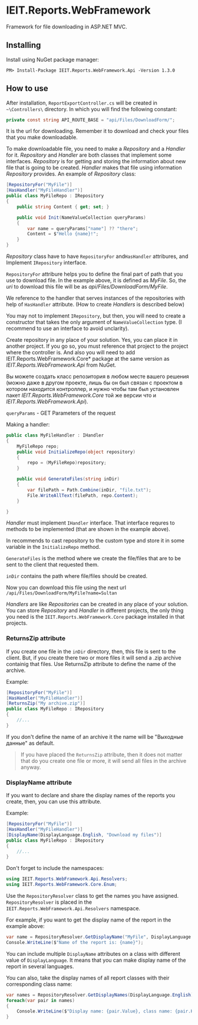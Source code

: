 # IEIT.Reports.WebFramework

Framework for file downloading in ASP.NET MVC.

## Installing

Install using NuGet package manager:

```
PM> Install-Package IEIT.Reports.WebFramework.Api -Version 1.3.0
```

## How to use

After installation, `ReportExportController.cs` will be created in `~\Controllers\` directory. In which you will find the following constant:

```C#
private const string API_ROUTE_BASE = "api/Files/DownloadForm/";
```

It is the url for downloading. Remember it to download and check your files that you make downloadable. 

To make downloadable file, you need to make a *Repository* and a *Handler* for it.
*Repository* and *Handler* are both classes that implement some interfaces.
*Repository* is for getting and storing the information about new file that is going to be created. *Handler* makes that file using information *Repository* provides.
An example of *Repository* class:

```C#
[RepositoryFor("MyFile")]
[HasHandler("MyFileHandler")]
public class MyFileRepo : IRepository
{
    public string Content { get; set; }

    public void Init(NameValueCollection queryParams)
    {
        var name = queryParams["name"] ?? "there";
        Content = $"Hello {name}!";
    }
}
```

*Repository* class have to have `RepositoryFor` and`HasHandler` attribures, and Implement `IRepository` interface.

`RepositoryFor` attribure helps you to define the final part of path that you use to download file. 
In the example above, it is defined as *MyFile*. So, the *uri* to download this file will be as *api/Files/DownloadForm/MyFile*.

We reference to the handler that serves instances of the repositories with help of `HasHandler` attribute. 
(How to create *Handlers* is described below)

You may not to implement `IRepository`, but then, you will need to create a constructor 
that takes the only argument of `NameValueCollection` type. (I recommend to use an interface to avoid unclarity).

Create repository in any place of your solution. 
Yes, you can place it in another project. If you go so, you must reference 
that project to the project where the controller is. 
And also you will need to add IEIT.Reports.WebFramework.Core* package 
at the same version as *IEIT.Reports.WebFramework.Api* from NuGet.

Вы можете создать класс репозитория в любом месте вашего решения (можно даже в другом проекте, лишь бы он был связан с проектом в котором находится контроллер, и нужно чтобы там был установлен пакет *IEIT.Reports.WebFramework.Core* той же версии что и *IEIT.Reports.WebFramework.Api*).

`queryParams` - GET Parameters of the request

Making a handler:

```C#
public class MyFileHandler : IHandler
{
    MyFileRepo repo;
    public void InitializeRepo(object repository)
    {
        repo = (MyFileRepo)repository;
    }

    public void GenerateFiles(string inDir)
    {
        var filePath = Path.Combine(inDir, "file.txt");
        File.WriteAllText(filePath, repo.Content);
    }

}
```

*Handler* must implement `IHandler` interface.
That interface requres to methods to be implemented (that are shown in the example above).

In recommends to cast repository to the custom type and store it in some variable in the `InitializeRepo` method.

`GenerateFiles` is the method where we create the file/files that are to be sent to the client that requested them.

`inDir` contains the path where file/files should be created.

Now you can download this file using the next url `/api/Files/DownloadForm/MyFile?name=Sultan`

*Handlers* are like *Repositories* can be created in any place of your solution.  You can store *Repository* and *Handler* in different projects, the only thing you need is the `IEIT.Reports.WebFramework.Core` package installed in that projects.

### ReturnsZip attribute

If you create one file in the `inDir` directory, then, this file is sent to the client.
But, if you create there two or more files it will send a .zip archive containig that files.
Use ReturnsZip attribute to define the name of the archive.

Example:
```C#
[RepositoryFor("MyFile")]
[HasHandler("MyFileHandler")]
[ReturnsZip("My archive.zip")]
public class MyFileRepo : IRepository
{
    //...
}
```

If you don't define the name of an archive it the name will be "Выходные данные" as default.

> If you have placed the `ReturnsZip` attribute, then it does not matter that do you create one file or more, it 
> will send all files in the archive anyway.

### DisplayName attribute

If you want to declare and share the display names of the reports you create, then, you can use this attribute.

Example:
```C#
[RepositoryFor("MyFile")]
[HasHandler("MyFileHandler")]
[DisplayName(DisplayLanguage.English, "Download my files")]
public class MyFileRepo : IRepository
{
    //...
}
```

Don't forget to include the namespaces:

```C#
using IEIT.Reports.WebFramework.Api.Resolvers;
using IEIT.Reports.WebFramework.Core.Enum;
```

Use the `RepositoryResolver` class to get the names you have assigned.
`RepositoryResolver` is placed in the `IEIT.Reports.WebFramework.Api.Resolvers` namespace.

For example, if you want to get the display name of the report in the example above:
```C#
var name = RepositoryResolver.GetDisplayName("MyFile", DisplayLanguage.English);
Console.WriteLine($"Name of the report is: {name}");
```

You can include multiple `DisplayName` attributes on a class with different value of `DisplayLanguage`.
It means that you can make display name of the report in several languages.

You can also, take the display names of all report classes with their corresponding class name:
```C#
var names = RepositoryResolver.GetDisplayNames(DisplayLanguage.English);
foreach(var pair in names)
{
	Console.WriteLine($"Display name: {pair.Value}, class name: {pair.Key}");
}
```